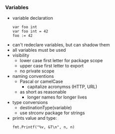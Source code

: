 ### Variables
- variable declaration
    ```golang
    var foo int
    var foo int = 42
    foo := 42
    ```
- can't redeclare variables, but can shadow them
- all variables must be used
- visibility
    - lower case first letter for package scope
    - upper case first letter to export
    - no private scope
- naming conventions
    - Pascal or camelCase
        - capitalize acronymss (HTTP, URL)
    - as short as reasonable
        - longer names for longer lives
- type conversions
    - destinationType(variable)
    - use strconv package for strings
- prints value and type:
    ```golang
    fmt.Printf("%v, &T\n", n, n)
    ```